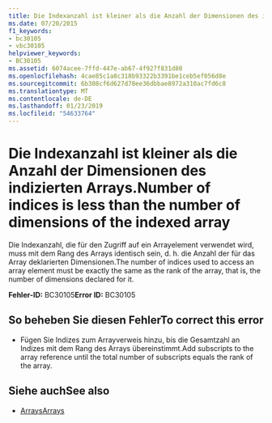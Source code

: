 ```yaml
---
title: Die Indexanzahl ist kleiner als die Anzahl der Dimensionen des indizierten Arrays.
ms.date: 07/20/2015
f1_keywords:
- bc30105
- vbc30105
helpviewer_keywords:
- BC30105
ms.assetid: 6074acee-7ffd-447e-ab67-4f927f831d80
ms.openlocfilehash: 4cae85c1a8c318b93322b3391be1ceb5ef056d8e
ms.sourcegitcommit: 6b308cf6d627d78ee36dbbae8972a310ac7fd6c8
ms.translationtype: MT
ms.contentlocale: de-DE
ms.lasthandoff: 01/23/2019
ms.locfileid: "54633764"
---
```

# <a name="number-of-indices-is-less-than-the-number-of-dimensions-of-the-indexed-array"></a><span data-ttu-id="1badc-102">Die Indexanzahl ist kleiner als die Anzahl der Dimensionen des indizierten Arrays.</span><span class="sxs-lookup"><span data-stu-id="1badc-102">Number of indices is less than the number of dimensions of the indexed array</span></span>
<span data-ttu-id="1badc-103">Die Indexanzahl, die für den Zugriff auf ein Arrayelement verwendet wird, muss mit dem Rang des Arrays identisch sein, d. h. die Anzahl der für das Array deklarierten Dimensionen.</span><span class="sxs-lookup"><span data-stu-id="1badc-103">The number of indices used to access an array element must be exactly the same as the rank of the array, that is, the number of dimensions declared for it.</span></span>  
  
 <span data-ttu-id="1badc-104">**Fehler-ID:** BC30105</span><span class="sxs-lookup"><span data-stu-id="1badc-104">**Error ID:** BC30105</span></span>  
  
## <a name="to-correct-this-error"></a><span data-ttu-id="1badc-105">So beheben Sie diesen Fehler</span><span class="sxs-lookup"><span data-stu-id="1badc-105">To correct this error</span></span>  
  
-   <span data-ttu-id="1badc-106">Fügen Sie Indizes zum Arrayverweis hinzu, bis die Gesamtzahl an Indizes mit dem Rang des Arrays übereinstimmt.</span><span class="sxs-lookup"><span data-stu-id="1badc-106">Add subscripts to the array reference until the total number of subscripts equals the rank of the array.</span></span>  
  
## <a name="see-also"></a><span data-ttu-id="1badc-107">Siehe auch</span><span class="sxs-lookup"><span data-stu-id="1badc-107">See also</span></span>
- [<span data-ttu-id="1badc-108">Arrays</span><span class="sxs-lookup"><span data-stu-id="1badc-108">Arrays</span></span>](../../visual-basic/programming-guide/language-features/arrays/index.md)
